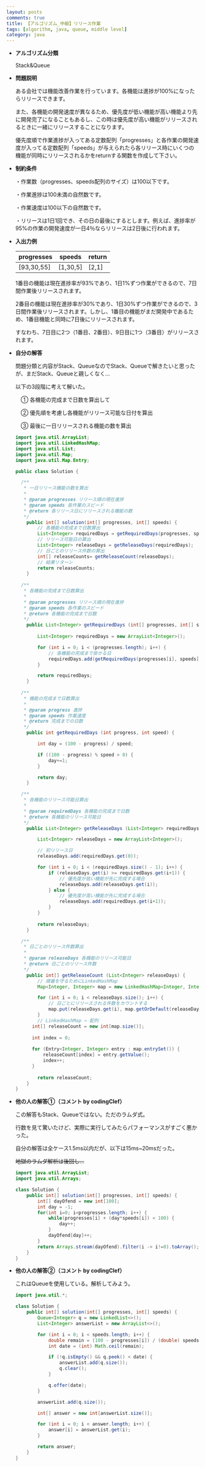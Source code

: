 ```yaml
---
layout: posts
comments: true
title: 【アルゴリズム_中級】リリース作業
tags: [algorithm, java, queue, middle level]
category: java
---
```


* **アルゴリズム分類**

  Stack&Queue

* **問題説明**

  ある会社では機能改善作業を行っています。各機能は進捗が100%になったらリリースできます。

  また、各機能の開発速度が異なるため、優先度が低い機能が高い機能より先に開発完了になることもあるし、この時は優先度が高い機能がリリースされるときに一緒にリリースすることになります。

  優先度順で作業進捗が入ってある定数配列「progresses」と各作業の開発速度が入ってる定数配列「speeds」が与えられたら各リリース時にいくつの機能が同時にリリースされるかをreturnする関数を作成して下さい。

* **制約条件**
  
  ・作業数（progresses、speeds配列のサイズ）は100以下です。
  
  ・作業進捗は100未満の自然数です。
  
  ・作業速度は100以下の自然数です。
  
  ・リリースは1日1回でき、その日の最後にするとします。例えば、進捗率が95%の作業の開発速度が一日4％ならリリースは2日後に行われます。
  
* **入出力例**

  | progresses | speeds   | return |
  | ---------- | -------- | ------ |
  | [93,30,55] | [1,30,5] | [2,1]  |

  1番目の機能は現在進捗率が93%であり、1日1%ずつ作業ができるので、7日間作業後リリースされます。

  2番目の機能は現在進捗率が30%であり、1日30%ずつ作業ができるので、3日間作業後リリースされます。しかし、1番目の機能がまだ開発中であるため、1番目機能と同時に7日後にリリースされます。

  すなわち、7日目に2つ（1番目、2番目）、9日目に1つ（3番目）がリリースされます。

* **自分の解答**

  問題分類と内容がStack、QueueなのでStack、Queueで解きたいと思ったが、まだStack、Queueと親しくなく...

  以下の3段階に考えて解いた。
  
  　① 各機能の完成まで日数を算出して  
  
  　② 優先順を考慮し各機能がリリース可能な日付を算出  
  
  　③ 最後に一日リリースされる機能の数を算出
  
  ```java
  import java.util.ArrayList;
  import java.util.LinkedHashMap;
  import java.util.List;
  import java.util.Map;
  import java.util.Map.Entry;
  
  public class Solution {
  
    /**
     * 一日リリース機能の数を算出
     *
     * @param progresses リリース順の現在進捗
     * @param speeds 各作業のスピード
     * @return 各リリース日にリリースされる機能の数
     */
      public int[] solution(int[] progresses, int[] speeds) {
          // 各機能の完成まで日数算出
          List<Integer> requiredDays = getRequiredDays(progresses, speeds);
          // リリース可能日の算出
          List<Integer> releaseDays = getReleaseDays(requiredDays);
          // 日ごとのリリース件数の算出
          int[] releaseCounts= getReleaseCount(releaseDays);
          // 結果リターン
          return releaseCounts;
      }
      
    /**
     * 各機能の完成まで日数算出
     *
     * @param progresses リリース順の現在進捗
     * @param speeds 各作業のスピード
     * @return 各機能の完成まで日数
     */
      public List<Integer> getRequiredDays (int[] progresses, int[] speeds) {
          
          List<Integer> requiredDays = new ArrayList<Integer>();
  
          for (int i = 0; i < (progresses.length); i++) {
              // 各機能の完成まで掛かる日
              requiredDays.add(getRequiredDays(progresses[i], speeds[i]));
          }
  
          return requiredDays;
      }
      
    /**
     * 機能の完成まで日数算出
     *
     * @param progress 進捗
     * @param speeds 作業速度
     * @return 完成までの日数
     */
      public int getRequiredDays (int progress, int speed) {
  
          int day = (100 - progress) / speed;
  
          if ((100 - progress) % speed > 0) {
              day+=1;
          }
  
          return day;
      }
  
    /**
     * 各機能のリリース可能日算出
     *
     * @param requiredDays 各機能の完成まで日数
     * @return 各機能のリリース可能日
     */
      public List<Integer> getReleaseDays (List<Integer> requiredDays) {
  
          List<Integer> releaseDays = new ArrayList<Integer>();
  
          // 初リリース日
          releaseDays.add(requiredDays.get(0));
  
          for (int i = 0; i < (requiredDays.size() - 1); i++) {
              if (releaseDays.get(i) >= requiredDays.get(i+1)) {
                  // 優先度が低い機能が先に完成する場合
                  releaseDays.add(releaseDays.get(i));
              } else {
                  // 優先度が高い機能が先に完成する場合
                  releaseDays.add(requiredDays.get(i+1));
              }
          }
          
          return releaseDays;
      }
  
    /**
     * 日ごとのリリース件数算出
     *
     * @param releaseDays 各機能のリリース可能日
     * @return 日ごとのリリース件数
     */
      public int[] getReleaseCount (List<Integer> releaseDays) {
          // 順番を守るためにLinkedHashMap
          Map<Integer, Integer> map = new LinkedHashMap<Integer, Integer>();
  
          for (int i = 0; i < releaseDays.size(); i++) {
              // 日ごとにリリースされる件数をカウントする
              map.put(releaseDays.get(i), map.getOrDefault(releaseDays.get(i), 0) + 1);
          }
          // LinkedHashMap → 配列
  		int[] releaseCount = new int[map.size()];
          
  		int index = 0;
          
  		for (Entry<Integer, Integer> entry : map.entrySet()) {
  			releaseCount[index] = entry.getValue();
  			index++;
  		}
          
          return releaseCount;
      }
  }
  ```
  
* **他の人の解答①（コメント by codingClef）**

  この解答もStack、Queueではない。ただのラムダ式。
  
  行数を見て驚いたけど、実際に実行してみたらパフォーマンスがすごく悪かった。
  
  自分の解答は全ケース1.5ms以内だが、以下は15ms~20msだった。
  
  ~~地獄のラムダ解析は後回し...~~
  
  ```java
  import java.util.ArrayList;
  import java.util.Arrays;
  
  class Solution {
      public int[] solution(int[] progresses, int[] speeds) {
          int[] dayOfend = new int[100];
          int day = -1;
          for(int i=0; i<progresses.length; i++) {
              while(progresses[i] + (day*speeds[i]) < 100) {
                  day++;
              }
              dayOfend[day]++;
          }
          return Arrays.stream(dayOfend).filter(i -> i!=0).toArray();
      }
  }
  ```

* **他の人の解答②（コメント by codingClef）**

  これはQueueを使用している。解析してみよう。

  ```java
  import java.util.*;
  
  class Solution {
      public int[] solution(int[] progresses, int[] speeds) {
          Queue<Integer> q = new LinkedList<>();
          List<Integer> answerList = new ArrayList<>();
  
          for (int i = 0; i < speeds.length; i++) {
              double remain = (100 - progresses[i]) / (double) speeds[i];
              int date = (int) Math.ceil(remain);
  
              if (!q.isEmpty() && q.peek() < date) {
                  answerList.add(q.size());
                  q.clear();
              }
  
              q.offer(date);
          }
  
          answerList.add(q.size());
  
          int[] answer = new int[answerList.size()];
  
          for (int i = 0; i < answer.length; i++) {
              answer[i] = answerList.get(i);
          }
  
          return answer;
      }
  }
  ```

  

